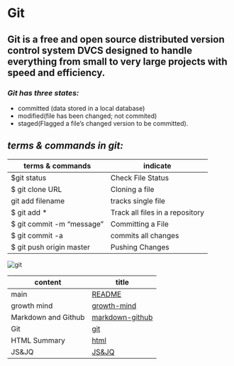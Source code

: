 # Git
## **Git is a free and open source distributed version control system DVCS designed to handle everything from small to very large projects with speed and efficiency.**

### ***Git has three states:*** 
- committed (data stored in a local database)
- modified(file has been changed; not commited) 
- staged(Flagged a file’s changed version to be committed).

## ***terms & commands in git:***

terms & commands | indicate
------------ | -------------
$git status   | Check File Status
$ git clone URL | Cloning a file
git add filename  |tracks single file
$ git add *   | Track all files in a repository
$ git commit -m “message”   | Committing a File
$ git commit -a  | commits all changes
$ git push origin master | Pushing Changes

![git](https://techies-world.com/wp-content/uploads/2016/08/git_logo.png)

content  | title
------------ | -------------
main       | [README](https://amna-alhammad.github.io/reading-notes/)
growth mind   | [growth-mind](https://amna-alhammad.github.io/reading-notes/growth-mind)
Markdown and Github       |[markdown-github](https://amna-alhammad.github.io/reading-notes/markdown-github)
Git          |[git](https://amna-alhammad.github.io/reading-notes/git)
HTML Summary     |[html](https://amna-alhammad.github.io/reading-notes/html)
 JS&JQ    | [JS&JQ](https://amna-alhammad.github.io/reading-notes/JSJQ)